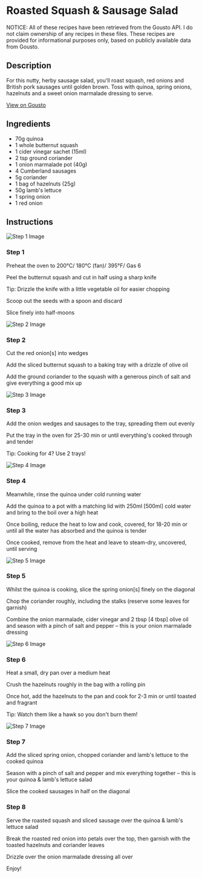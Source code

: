 # Roasted Squash & Sausage Salad

NOTICE: All of these recipes have been retrieved from the Gousto API. I do not claim ownership of any recipes in these files. These recipes are provided for informational purposes only, based on publicly available data from Gousto.

## Description

For this nutty, herby sausage salad, you'll roast squash, red onions and British pork sausages until golden brown. Toss with quinoa, spring onions, hazelnuts and a sweet onion marmalade dressing to serve. 

[View on Gousto](https://www.gousto.co.uk/recipes/cookbook/roasted-squash-sausage-salad)

## Ingredients

- 70g quinoa
- 1 whole butternut squash
- 1 cider vinegar sachet (15ml)
- 2 tsp ground coriander
- 1 onion marmalade pot (40g)
- 4 Cumberland sausages
- 5g coriander
- 1 bag of hazelnuts (25g)
- 50g lamb's lettuce
- 1 spring onion
- 1 red onion

## Instructions

![Step 1 Image](https://production-media.gousto.co.uk/cms/recipe-step-image/Step-1-1586950060193-x200.jpg)

### Step 1

Preheat the oven to 200°C/ 180°C (fan)/ 395°F/ Gas 6

Peel the butternut squash and cut in half using a sharp knife

Tip: Drizzle the knife with a little vegetable oil for easier chopping

Scoop out the seeds with a spoon and discard

Slice finely into half-moons

![Step 2 Image](https://production-media.gousto.co.uk/cms/recipe-step-image/Step-2-1586950064939-x200.jpg)

### Step 2

Cut the red onion<span class="text-danger">[s]</span> into wedges

Add the sliced butternut squash to a baking tray with a drizzle of olive oil

Add the ground coriander to the squash with a generous pinch of salt and give everything a good mix up

![Step 3 Image](https://production-media.gousto.co.uk/cms/recipe-step-image/Step-3-1586950071001-x200.jpg)

### Step 3

Add the onion wedges and sausages to the tray, spreading them out evenly

Put the tray in the oven for 25-30 min or until everything's cooked through and tender

Tip: Cooking for 4? Use 2 trays!

![Step 4 Image](https://production-media.gousto.co.uk/cms/recipe-step-image/Step-4-1586950075873-x200.jpg)

### Step 4

Meanwhile, rinse the quinoa under cold running water

Add the quinoa to a pot with a matching lid with 250ml <span class="text-danger">[500ml]</span> cold water and bring to the boil over a high heat

Once boiling, reduce the heat to low and cook, covered, for 18-20 min or until all the water has absorbed and the quinoa is tender

Once cooked, remove from the heat and leave to steam-dry, uncovered, until serving

![Step 5 Image](https://production-media.gousto.co.uk/cms/recipe-step-image/Step-5-1586950080680-x200.jpg)

### Step 5

Whilst the quinoa is cooking, slice the spring onion<span class="text-danger">[s]</span> finely on the diagonal

Chop the coriander roughly, including the stalks (reserve some leaves for garnish)

Combine the onion marmalade, cider vinegar and 2 tbsp <span class="text-danger">[4 tbsp] </span>olive oil and season with a pinch of salt and pepper – this is your onion marmalade dressing

![Step 6 Image](https://production-media.gousto.co.uk/cms/recipe-step-image/Step-6-1586950084911-x200.jpg)

### Step 6

Heat a small, dry pan over a medium heat

Crush the hazelnuts roughly in the bag with a rolling pin

Once hot, add the hazelnuts to the pan and cook for 2-3 min or until toasted and fragrant

Tip: Watch them like a hawk so you don't burn them!

![Step 7 Image](https://production-media.gousto.co.uk/cms/recipe-step-image/Step-7-1586950089270-x200.jpg)

### Step 7

Add the sliced spring onion, chopped coriander and lamb's lettuce to the cooked quinoa

Season with a pinch of salt and pepper and mix everything together – this is your quinoa & lamb's lettuce salad

Slice the cooked sausages in half on the diagonal

### Step 8

Serve the roasted squash and sliced sausage over the quinoa & lamb's lettuce salad

Break the roasted red onion into petals over the top, then garnish with the toasted hazelnuts and coriander leaves

Drizzle over the onion marmalade dressing all over

Enjoy!

